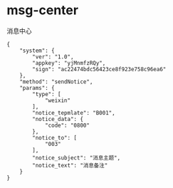 # msg-center
消息中心
  
	{
        "system": {
            "ver": "1.0",
            "appkey": "yjMnmfzRQy",
            "sign": "ac22474bdc56423ce8f923e758c96ea6"
        },
        "method": "sendNotice",
        "params": {
            "type": [
                "weixin"
            ],
            "notice_tepmlate": "B001",
            "notice_data": {
                "code": "0800"
            },
            "notice_to": [
                "003"
            ],
            "notice_subject": "消息主题",
            "notice_text": "消息备注"
        }
    }